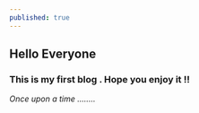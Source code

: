 ```yaml
---
published: true
---
```

## Hello Everyone

### This is my first blog . Hope you enjoy it !!

_Once upon a time ........_
